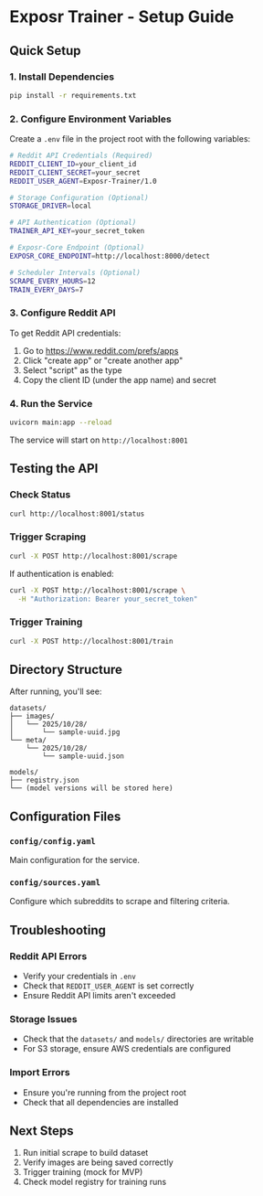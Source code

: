 # Exposr Trainer - Setup Guide

## Quick Setup

### 1. Install Dependencies

```bash
pip install -r requirements.txt
```

### 2. Configure Environment Variables

Create a `.env` file in the project root with the following variables:

```bash
# Reddit API Credentials (Required)
REDDIT_CLIENT_ID=your_client_id
REDDIT_CLIENT_SECRET=your_secret
REDDIT_USER_AGENT=Exposr-Trainer/1.0

# Storage Configuration (Optional)
STORAGE_DRIVER=local

# API Authentication (Optional)
TRAINER_API_KEY=your_secret_token

# Exposr-Core Endpoint (Optional)
EXPOSR_CORE_ENDPOINT=http://localhost:8000/detect

# Scheduler Intervals (Optional)
SCRAPE_EVERY_HOURS=12
TRAIN_EVERY_DAYS=7
```

### 3. Configure Reddit API

To get Reddit API credentials:

1. Go to https://www.reddit.com/prefs/apps
2. Click "create app" or "create another app"
3. Select "script" as the type
4. Copy the client ID (under the app name) and secret

### 4. Run the Service

```bash
uvicorn main:app --reload
```

The service will start on `http://localhost:8001`

## Testing the API

### Check Status

```bash
curl http://localhost:8001/status
```

### Trigger Scraping

```bash
curl -X POST http://localhost:8001/scrape
```

If authentication is enabled:

```bash
curl -X POST http://localhost:8001/scrape \
  -H "Authorization: Bearer your_secret_token"
```

### Trigger Training

```bash
curl -X POST http://localhost:8001/train
```

## Directory Structure

After running, you'll see:

```
datasets/
├── images/
│   └── 2025/10/28/
│       └── sample-uuid.jpg
└── meta/
    └── 2025/10/28/
        └── sample-uuid.json

models/
├── registry.json
└── (model versions will be stored here)
```

## Configuration Files

### `config/config.yaml`

Main configuration for the service.

### `config/sources.yaml`

Configure which subreddits to scrape and filtering criteria.

## Troubleshooting

### Reddit API Errors

- Verify your credentials in `.env`
- Check that `REDDIT_USER_AGENT` is set correctly
- Ensure Reddit API limits aren't exceeded

### Storage Issues

- Check that the `datasets/` and `models/` directories are writable
- For S3 storage, ensure AWS credentials are configured

### Import Errors

- Ensure you're running from the project root
- Check that all dependencies are installed

## Next Steps

1. Run initial scrape to build dataset
2. Verify images are being saved correctly
3. Trigger training (mock for MVP)
4. Check model registry for training runs
